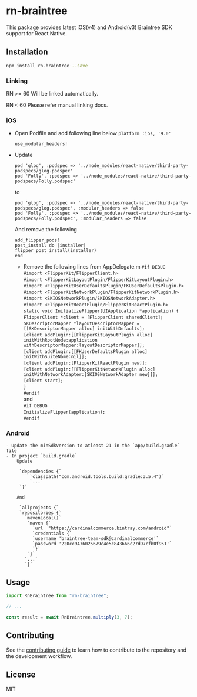 # rn-braintree

This package provides latest iOS(v4) and Android(v3) Braintree SDK support for React Native.

## Installation

```sh
npm install rn-braintree --save
```

### Linking
  RN >= 60
    Will be linked automatically.  
      
   RN < 60
    Please refer manual linking docs.

 ### iOS  
 - Open Podfile and add following line below `platform :ios, '9.0'`
    ```
    use_modular_headers!
    ```
 - Update 
 
    `pod 'glog', :podspec => '../node_modules/react-native/third-party-podspecs/glog.podspec'`  
    `pod 'Folly', :podspec => '../node_modules/react-native/third-party-podspecs/Folly.podspec'`
  
   to
  
    `pod 'glog', :podspec => '../node_modules/react-native/third-party-podspecs/glog.podspec', :modular_headers => false`   
    `pod 'Folly', :podspec => '../node_modules/react-native/third-party-podspecs/Folly.podspec', :modular_headers => false`
  
     And remove the following 

     `add_flipper_pods!`  
     `post_install do |installer|`  
     `flipper_post_install(installer)`  
     `end`  

    - Remove the following lines from AppDelegate.m
      `#if DEBUG`  
      `#import <FlipperKit/FlipperClient.h>`  
      `#import <FlipperKitLayoutPlugin/FlipperKitLayoutPlugin.h>`  
      `#import <FlipperKitUserDefaultsPlugin/FKUserDefaultsPlugin.h>`  
      `#import <FlipperKitNetworkPlugin/FlipperKitNetworkPlugin.h>`  
      `#import <SKIOSNetworkPlugin/SKIOSNetworkAdapter.h>`  
      `#import <FlipperKitReactPlugin/FlipperKitReactPlugin.h>`  
      `static void InitializeFlipper(UIApplication *application) {`  
      `FlipperClient *client = [FlipperClient sharedClient];`  
      `SKDescriptorMapper *layoutDescriptorMapper = [[SKDescriptorMapper alloc] initWithDefaults];`  
      `[client addPlugin:[[FlipperKitLayoutPlugin alloc] initWithRootNode:application withDescriptorMapper:layoutDescriptorMapper]];`  
      `[client addPlugin:[[FKUserDefaultsPlugin alloc] initWithSuiteName:nil]];`  
      `[client addPlugin:[FlipperKitReactPlugin new]];`  
      `[client addPlugin:[[FlipperKitNetworkPlugin alloc] initWithNetworkAdapter:[SKIOSNetworkAdapter new]]];`  
      `[client start];`  
      `}`  
      `#endif`  
      and  
      `#if DEBUG`  
      `InitializeFlipper(application);`  
      `#endif`  

 ### Android  
  
    - Update the minSdkVersion to atleast 21 in the `app/build.gradle` file  
    - In project `build.gradle`  
        Update  

         `dependencies {`  
             `classpath("com.android.tools.build:gradle:3.5.4")`  
             `...`  
         `}`  

        And  

         `allprojects {`  
         `repositories {`  
           `mavenLocal()`  
            `maven {`  
              `url  "https://cardinalcommerce.bintray.com/android"`  
              `credentials {`  
              `username 'braintree-team-sdk@cardinalcommerce'`  
              `password '220cc9476025679c4e5c843666c27d97cfb0f951'`  
              `}`  
            `}`  
           `...`  
           `}`

## Usage

```js
import RnBraintree from "rn-braintree";

// ...

const result = await RnBraintree.multiply(3, 7);
```

## Contributing

See the [contributing guide](CONTRIBUTING.md) to learn how to contribute to the repository and the development workflow.

## License

MIT

